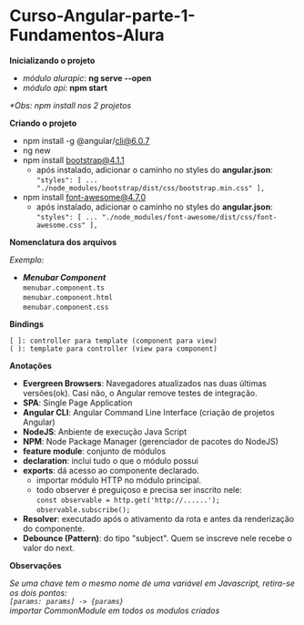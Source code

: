 # Curso-Angular-parte-1-Fundamentos-Alura

**Inicializando o projeto**

* _módulo alurapic_: **ng serve --open**
* _módulo api_: **npm start**

_*Obs: npm install nos 2 projetos_

**Criando o projeto**

* npm install -g @angular/cli@6.0.7
* ng new <nome do projeto>
* npm install bootstrap@4.1.1
  * após instalado, adicionar o caminho no styles do **angular.json**:   
  `"styles": [
              ...
              "./node_modules/bootstrap/dist/css/bootstrap.min.css"
            ],`
* npm install font-awesome@4.7.0
  * após instalado, adicionar o caminho no styles do **angular.json**:   
  `"styles": [
              ...
              "./node_modules/font-awesome/dist/css/font-awesome.css"
            ],`
  
**Nomenclatura dos arquivos**

_Exemplo:_
- _**Menubar Component**_   
   `menubar.component.ts`   
   `menubar.component.html`   
   `menubar.component.css`   
   
**Bindings**   

    [ ]: controller para template (component para view)   
    ( ): template para controller (view para component)   

**Anotações**

* **Evergreen Browsers**: Navegadores atualizados nas duas últimas versões(ok). Casi não, o Angular remove testes de integração.
* **SPA**: Single Page Application
* **Angular CLI**: Angular Command Line Interface (criação de projetos Angular)
* **NodeJS**: Anbiente de execução Java Script
* **NPM**: Node Package Manager (gerenciador de pacotes do NodeJS)
* **feature module**: conjunto de módulos
* **declaration**: inclui tudo o que o módulo possui
* **exports**: dá acesso ao componente declarado.
  - importar módulo HTTP no módulo principal.
  - todo observer é preguiçoso e precisa ser inscrito nele:   
    `const observable = http.get('http://......');`   
    `observable.subscribe();`   
* **Resolver**: executado após o ativamento da rota e antes da renderização do componente.
* **Debounce (Pattern)**: do tipo "subject". Quem se inscreve nele recebe o valor do next.

**Observações**

_Se uma chave tem o mesmo nome de uma variável em Javascript, retira-se os dois pontos:   
`[params: params] -> {params}`_   
_importar CommonModule em todos os modulos criados_
